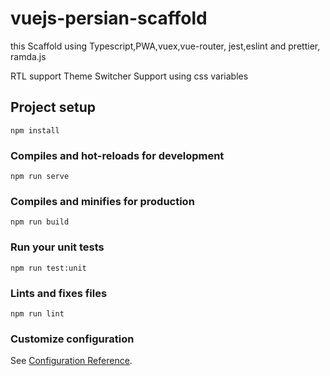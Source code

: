 # vuejs-persian-scaffold

this Scaffold using Typescript,PWA,vuex,vue-router, jest,eslint and prettier, ramda.js

RTL support
Theme Switcher Support using css variables

## Project setup

```
npm install
```

### Compiles and hot-reloads for development

```
npm run serve
```

### Compiles and minifies for production

```
npm run build
```

### Run your unit tests

```
npm run test:unit
```

### Lints and fixes files

```
npm run lint
```

### Customize configuration

See [Configuration Reference](https://cli.vuejs.org/config/).
